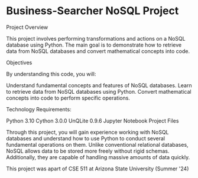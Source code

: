 # Business-Searcher NoSQL Project 

Project Overview

This project involves performing transformations and actions on a NoSQL database using Python. The main goal is to demonstrate how to retrieve data from NoSQL databases and convert mathematical concepts into code.

Objectives

By understanding this code, you will:

Understand fundamental concepts and features of NoSQL databases.
Learn to retrieve data from NoSQL databases using Python.
Convert mathematical concepts into code to perform specific operations.

Technology Requirements:

Python 3.10
Cython 3.0.0
UnQLite 0.9.6
Jupyter Notebook
Project Files

Through this project, you will gain experience working with NoSQL databases and understand how to use Python to conduct several fundamental operations on them. Unlike conventional relational databases, NoSQL allows data to be stored more freely without rigid schemas. Additionally, they are capable of handling massive amounts of data quickly.

This project was apart of CSE 511 at Arizona State University (Summer '24)

